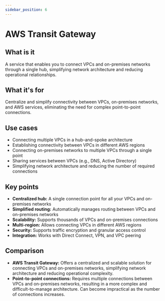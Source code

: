 ```yaml
---
sidebar_position: 6
---
```


# AWS Transit Gateway

## What is it
A service that enables you to connect VPCs and on-premises networks through a single hub, simplifying network architecture and reducing operational relationships.

## What it's for
Centralize and simplify connectivity between VPCs, on-premises networks, and AWS services, eliminating the need for complex point-to-point connections.

## Use cases
- Connecting multiple VPCs in a hub-and-spoke architecture
- Establishing connectivity between VPCs in different AWS regions
- Connecting on-premises networks to multiple VPCs through a single point
- Sharing services between VPCs (e.g., DNS, Active Directory)
- Simplifying network architecture and reducing the number of required connections

## Key points
- **Centralized hub:** A single connection point for all your VPCs and on-premises networks
- **Simplified routing:** Automatically manages routing between VPCs and on-premises networks
- **Scalability:** Supports thousands of VPCs and on-premises connections
- **Multi-region:** Allows connecting VPCs in different AWS regions
- **Security:** Supports traffic encryption and granular access control
- **Integration:** Works with Direct Connect, VPN, and VPC peering

## Comparison
- **AWS Transit Gateway:** Offers a centralized and scalable solution for connecting VPCs and on-premises networks, simplifying network architecture and reducing operational complexity.
- **Point-to-point connections:** Requires multiple connections between VPCs and on-premises networks, resulting in a more complex and difficult-to-manage architecture. Can become impractical as the number of connections increases. 